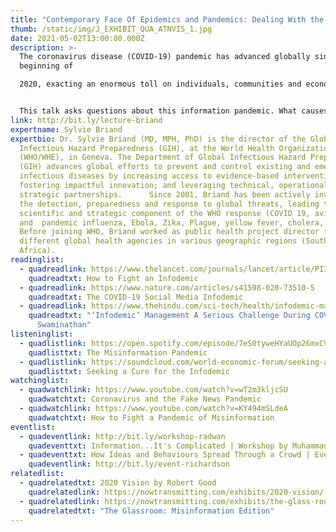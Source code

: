 ```yaml
---
title: "Contemporary Face Of Epidemics and Pandemics: Dealing With the Infodemic   "
thumb: /static/img/J_EXHIBIT_QUA_ATNVIS_1.jpg
date: 2021-05-02T13:00:00.000Z
description: >-
  The coronavirus disease (COVID-19) pandemic has advanced globally since the
  beginning of

  2020, exacting an enormous toll on individuals, communities and economies. Its scale demands the development of innovative solutions. While all past epidemics have been accompanied by infodemics, which the World Health Organization defined as a proliferation of information—some accurate, some not—that spreads alongside a disease outbreak, the extent of the infodemic accompanying the COVID-19 pandemic is unprecedented. 


  This talk asks questions about this information pandemic. What causes an infodemic? What are the challenges posed by the infodemic? Can it be eliminated ? Can it be managed? How can we leverage new technologies to manage the infodemic?
link: http://bit.ly/lecture-briand
expertname: Sylvie Briand
expertbio: Dr. Sylvie Briand (MD, MPH, PhD) is the director of the Global
  Infectious Hazard Preparedness (GIH), at the World Health Organization
  (WHO/WHE), in Geneva. The Department of Global Infectious Hazard Preparedness
  (GIH) advances global efforts to prevent and control existing and emerging
  infectious diseases by increasing access to evidence-based interventions;
  fostering impactful innovation; and leveraging technical, operational and
  strategic partnerships.      Since 2001, Briand has been actively involved in
  the detection, preparedness and response to global threats, leading the
  scientific and strategic component of the WHO response (COVID 19, avian
  and  pandemic influenza, Ebola, Zika, Plague, yellow fever, cholera, MERS).
  Before joining WHO, Briand worked as public health project director for
  different global health agencies in various geographic regions (South America,
  Africa).
readinglist:
  - quadreadlink: https://www.thelancet.com/journals/lancet/article/PIIS0140-6736(20)30461-X/fulltext
    quadreadtxt: How to Fight an Infodemic
  - quadreadlink: https://www.nature.com/articles/s41598-020-73510-5
    quadreadtxt: The COVID-19 Social Media Infodemic
  - quadreadlink: https://www.thehindu.com/sci-tech/health/infodemic-management-a-serious-challenge-during-covid-19-soumya-swaminathan/article32911994.ece
    quadreadtxt: "‘Infodemic’ Management A Serious Challenge During COVID-19: Soumya
      Swaminathan"
listeninglist:
  - quadlistlink: https://open.spotify.com/episode/7eS0tyweHYaUOp26mxCVIL?si=urw8qoNwRZyM6udXVvR8DA
    quadlisttxt: The Misinformation Pandemic
  - quadlistlink: https://soundcloud.com/world-economic-forum/seeking-a-cure-for-the
    quadlisttxt: Seeking a Cure for the Infodemic
watchinglist:
  - quadwatchlink: https://www.youtube.com/watch?v=wT2m3kljcSU
    quadwatchtxt: Coronavirus and the Fake News Pandemic
  - quadwatchlink: https://www.youtube.com/watch?v=KY494mSLdeA
    quadwatchtxt: How to Fight a Pandemic of Misinformation
eventlist:
  - quadeventlink: http://bit.ly/workshop-radwan
    quadeventtxt: Information...It's Complicated | Workshop by Muhammad Radwan, Tactical Tech
  - quadeventtxt: How Ideas and Behaviours Spread Through a Crowd | Event
    quadeventlink: http://bit.ly/event-richardson
relatedlist:
  - quadrelatedtxt: 2020 Vision by Robert Good
    quadrelatedlink: https://nowtransmitting.com/exhibits/2020-vision/
  - quadrelatedlink: https://nowtransmitting.com/exhibits/the-glass-room/
    quadrelatedtxt: "The Glassroom: Misinformation Edition"
---
```

